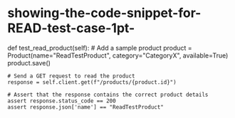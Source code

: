 # showing-the-code-snippet-for-READ-test-case-1pt-
def test_read_product(self):
    # Add a sample product
    product = Product(name="ReadTestProduct", category="CategoryX", available=True)
    product.save()
    
    # Send a GET request to read the product
    response = self.client.get(f"/products/{product.id}")
    
    # Assert that the response contains the correct product details
    assert response.status_code == 200
    assert response.json['name'] == "ReadTestProduct"
